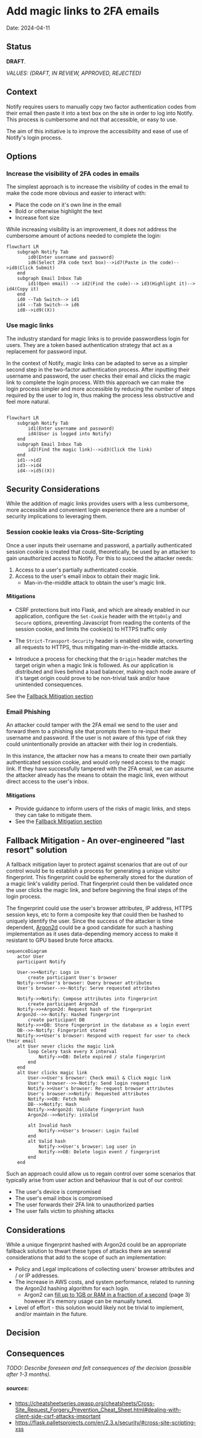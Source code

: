 # Add magic links to 2FA emails

Date: 2024-04-11

## Status

**DRAFT**.

_VALUES: (DRAFT, IN REVIEW, APPROVED, REJECTED)_

## Context

Notify requires users to manually copy two factor authentication codes from their email then paste it into a text box on the site in order to log into Notify. This process is cumbersome and not that accessible, or easy to use.

The aim of this initiative is to improve the accessibility and ease of use of Notify's login process.

## Options

### Increase the visibility of 2FA codes in emails
The simplest approach is to increase the visibility of codes in the email to make the code more obvious and easier to interact with:
- Place the code on it's own line in the email
- Bold or otherwise highlight the text
- Increase font size

While increasing visibility is an improvement, it does not address the cumbersome amount of actions needed to complete the login:

```mermaid
flowchart LR
    subgraph Notify Tab
        id0(Enter username and password)
        id6(Select 2FA code text box)-->id7(Paste in the code)-->id8(Click Submit)
    end
    subgraph Email Inbox Tab
        id1(Open email) --> id2(Find the code)--> id3(Highlight it)--> id4(Copy it)
    end
    id0 --Tab Switch--> id1
    id4 --Tab Switch--> id6
    id8-->id9((X))

```

### Use magic links
The industry standard for magic links is to provide passwordless login for users. They are a token based authentication strategy that act as a replacement for password input.

In the context of Notify, magic links can be adapted to serve as a simpler second step in the two-factor authentication process. After inputting their username and password, the user checks their email and clicks the magic link to complete the login process. With this approach we can make the login process simpler and more accessible by reducing the number of steps required by the user to log in, thus making the process less obstructive and feel more natural.


```mermaid

flowchart LR
	subgraph Notify Tab
        id1(Enter username and password)
        id4(User is logged into Notify)
    end
    subgraph Email Inbox Tab
        id2(Find the magic link)-->id3(Click the link)
    end
    id1-->id2
    id3-->id4
    id4-->id5((X))

```

## Security Considerations
While the addition of magic links provides users with a less cumbersome, more accessible and convenient login experience there are a number of security implications to leveraging them.

### Session cookie leaks via Cross-Site-Scripting
Once a user inputs their username and password, a partially authenticated session cookie is created that could, theoretically, be used by an attacker to gain unauthorized access to Notify. For this to succeed the attacker needs:

1. Access to a user's partially authenticated cookie.
2. Access to  the user's email inbox to obtain their magic link.
   * Man-in-the-middle attack to obtain the user's magic link.


#### Mitigations
* CSRF protections buit into Flask, and which are already enabled in our application, configure the `Set-Cookie` header with the `HttpOnly` and `Secure` options, preventing Javascript from reading the contents of the session cookie, and limits the cookie(s) to HTTPS traffic only

* The `Strict-Transport-Security` header is enabled site wide, converting all requests to HTTPS, thus mitigating man-in-the-middle attacks.

* Introduce a process for checking that the `Origin` header matches the target origin when a magic link is followed. As our application is distributed and lives behind a load balancer, making each node aware of it's target origin could prove to be non-trivial task and/or have unintended consequences.

See the [Fallback Mitigation section](#Fallback-Mitigation---An-over-engineered-"last-resort"-solution)

### Email Phishing
An attacker could tamper with the 2FA email we send to the user and forward them to a phishing site that prompts them to re-input their username and password. If the user is not aware of this type of risk they could unintentionally provide an attacker with their log in credentials.

In this instance, the attacker now has a means to create their own partially authenticated session cookie, and would only need access to the magic link. If they have successfully tampered with the 2FA email, we can assume the attacker already has the means to obtain the magic link, even without direct access to the user's inbox.

#### Mitigations
* Provide guidance to inform users of the risks of magic links, and steps they can take to mitigate them.
* See the [Fallback Mitigation section](#Fallback-Mitigation---An-over-engineered-"last-resort"-solution)

###

## Fallback Mitigation - An over-engineered "last resort" solution

A fallback mitigation layer to protect against scenarios that are out of our control would be to establish a process for generating a unique visitor fingerprint. This fingerprint could be ephemerally stored for the duration of a magic link's validity period. That fingerprint could then be validated once the user clicks the magic link, and before beginning the final steps of the login process.

The fingerprint could use the user's browser attributes, IP address, HTTPS session keys, etc to form a composite key that could then be hashed to uniquely identify the user. Since the success of the attacker is time dependent, [Argon2d](https://github.com/P-H-C/phc-winner-argon2) could be a good candidate for such a hashing implementation as it uses data-depending memory access to make it resistant to GPU based brute force attacks.

```mermaid
sequenceDiagram
    actor User
    participant Notify

    User->>+Notify: Logs in
        create participant User's browser
    Notify->>+User's browser: Query browser attributes
    User's browser-->>-Notify: Serve requested attributes

    Notify->>Notify: Compose attributes into fingerprint
        create participant Argon2d
    Notify->>+Argon2d: Request hash of the fingerprint
    Argon2d-->>-Notify: Hashed fingerprint
        create participant DB
    Notify->>+DB: Store fingerprint in the database as a login event
    DB-->>-Notify: Fingerprint stored
    Notify->>+User's browser: Respond with request for user to check their email
    alt User never clicks the magic link
        loop Celery task every X interval
            Notify->>DB: Delete expired / stale fingerprint
        end
    end
    alt User clicks magic link
        User->>User's browser: Check email & Click magic link
        User's browser-->>-Notify: Send login request
        Notify->>User's browser: Re-request browser attributes
        User's browser->>Notify: Requested attributes
        Notify->>DB: Fetch Hash
        DB-->>Notify: Hash
        Notify->>Argon2d: Validate fingerprint hash
        Argon2d-->>Notify: isValid

        alt Invalid hash
            Notify->>User's browser: Login failed
        end
        alt Valid hash
            Notify->>User's browser: Log user in
            Notify->>DB: Delete login event / fingerprint
        end
    end

```

Such an approach could allow us to regain control over some scenarios that typically arise from user action and behaviour that is out of our control:

* The user's device is compromised
* The user's email inbox is compromised
* The user forwards their 2FA link to unauthorized parties
* The user falls victim to phishing attacks


## Considerations
While a unique fingerprint hashed with Argon2d could be an appropriate fallback solution to thwart these types of attacks there are several considerations that add to the scope of such an implementation:

* Policy and Legal implications of collecting users' browser attributes and / or IP addresses.
* The increase in AWS costs, and system performance, related to running the Argon2d hashing algorithm for each login.
  * Argon2 can [fill up to 1GB or RAM in a fraction of a second](https://github.com/P-H-C/phc-winner-argon2/blob/master/argon2-specs.pdf) (page 3) however it's memory usage can be manually tuned.
* Level of effort - this solution would likely not be trivial to implement, and/or maintain in the future.

## Decision


## Consequences

_TODO: Describe foreseen and felt consequences of the decision (possible after 1-3 months)._


##### sources:
* https://cheatsheetseries.owasp.org/cheatsheets/Cross-Site_Request_Forgery_Prevention_Cheat_Sheet.html#dealing-with-client-side-csrf-attacks-important
* https://flask.palletsprojects.com/en/2.3.x/security/#cross-site-scripting-xss